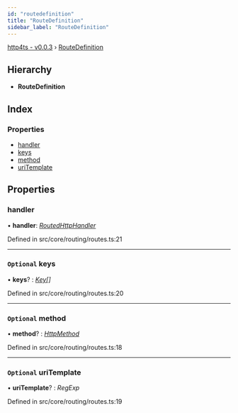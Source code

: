 ```yaml
---
id: "routedefinition"
title: "RouteDefinition"
sidebar_label: "RouteDefinition"
---
```


[http4ts - v0.0.3](../index.md) › [RouteDefinition](routedefinition.md)

## Hierarchy

* **RouteDefinition**

## Index

### Properties

* [handler](routedefinition.md#handler)
* [keys](routedefinition.md#optional-keys)
* [method](routedefinition.md#optional-method)
* [uriTemplate](routedefinition.md#optional-uritemplate)

## Properties

###  handler

• **handler**: *[RoutedHttpHandler](../index.md#routedhttphandler)*

Defined in src/core/routing/routes.ts:21

___

### `Optional` keys

• **keys**? : *[Key](key.md)[]*

Defined in src/core/routing/routes.ts:20

___

### `Optional` method

• **method**? : *[HttpMethod](../index.md#httpmethod)*

Defined in src/core/routing/routes.ts:18

___

### `Optional` uriTemplate

• **uriTemplate**? : *RegExp*

Defined in src/core/routing/routes.ts:19
